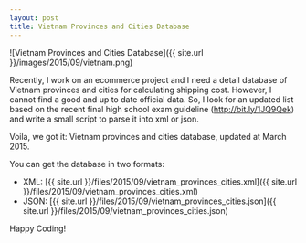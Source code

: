 ```yaml
---
layout: post
title: Vietnam Provinces and Cities Database
---
```


![Vietnam Provinces and Cities Database]({{ site.url }}/images/2015/09/vietnam.png)

Recently, I work on an ecommerce project and I need a detail database of Vietnam provinces and cities for calculating shipping cost. However, I cannot find a good and up to date official data. So, I look for an updated list based on the recent final high school exam guideline (http://bit.ly/1JQ9Qek) and write a small script to parse it into xml or json.

Voila, we got it: Vietnam provinces and cities database, updated at March 2015.

You can get the database in two formats:

+ XML: [{{ site.url }}/files/2015/09/vietnam_provinces_cities.xml]({{ site.url }}/files/2015/09/vietnam_provinces_cities.xml)
+ JSON: [{{ site.url }}/files/2015/09/vietnam_provinces_cities.json]({{ site.url }}/files/2015/09/vietnam_provinces_cities.json)

Happy Coding!